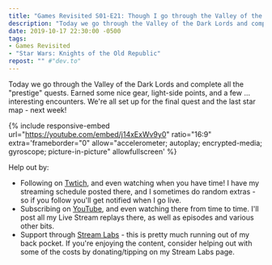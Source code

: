 ```yaml
---
title: "Games Revisited S01-E21: Though I go through the Valley of the Dark Lords"
description: "Today we go through the Valley of the Dark Lords and complete all the 'prestige' quests."
date: 2019-10-17 22:30:00 -0500
tags:
- Games Revisited
- "Star Wars: Knights of the Old Republic"
repost: "" #"dev.to"
---
```


Today we go through the Valley of the Dark Lords and complete all the "prestige" quests. Earned some nice gear, light-side points, and a few &hellip; interesting encounters. We're all set up for the final quest and the last star map - next week!
<!--more-->


{% include responsive-embed url="https://youtube.com/embed/j14xExWv9y0" ratio="16:9" extra='frameborder="0" allow="accelerometer; autoplay; encrypted-media; gyroscope; picture-in-picture" allowfullscreen' %}

Help out by:
 * Following on [Twtich](https://twitch.tv/AnonJr_Live), and even watching when you have time! I have my streaming schedule posted there, and I sometimes do random extras - so if you follow you'll get notified when I go live.
 * Subscribing on [YouTube](http://www.youtube.com/channel/UCXafqhKHbkSUIrq0LAuu0tw), and even watching there from time to time. I'll post all my Live Stream replays there, as well as episodes and various other bits.
 * Support through [Stream Labs](https://streamlabs.com/anonjr_live) - this is pretty much running out of my back pocket. If you're enjoying the content, consider helping out with some of the costs by donating/tipping on my Stream Labs page.